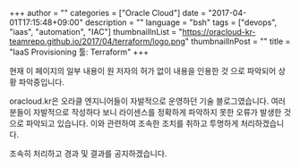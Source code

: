 +++
author = ""
categories = ["Oracle Cloud"]
date = "2017-04-01T17:15:48+09:00"
description = ""
language = "bsh"
tags = ["devops", "iaas", "automation", "IAC"]
thumbnailInList = "https://oracloud-kr-teamrepo.github.io/2017/04/terraform/logo.png"
thumbnailInPost = ""
title = "IaaS Provisioning 툴: Terraform"
+++


현재 이 페이지의 일부 내용이 원 저자의 허가 없이 내용을 인용한 것 으로 파악되어 상황 파악중입니다.

oracloud.kr은 오라클 엔지니어들이 자발적으로 운영하던 기술 블로그였습니다.
여러분들이 자발적으로 작성하다 보니 라이센스를 정확하게 파악하지 못한 오류가 발생한 것으로 파악되고 있습니다.
이와 관련하여 조속한 조치를 취하고 투명하게 처리하겠습니다.

조속히 처리하고 경과 및 결과를 공지하겠습니다.
